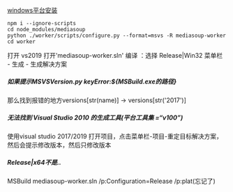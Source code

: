 
 [windows平台安装](https://mediasoup.discourse.group/t/mediasoup-unable-to-install-in-windows/551/4)
   
    npm i --ignore-scripts
    cd node_modules/mediasoup
    python ./worker/scripts/configure.py --format=msvs -R mediasoup-worker
    cd worker

打开 vs2019 打开'mediasoup-worker.sln' 编译 ：选择 Release|Win32 菜单栏 - 生成 - 生成解决方案

##### 如果提示MSVSVersion.py keyError:${MSBuild.exe的路径}
那么找到报错的地方versions[str(name)] -> versions[str('2017')]

##### 无法找到 Visual Studio 2010 的生成工具(平台工具集 =“v100”) 
使用visual studio  2017/2019 打开项目，点击菜单栏-项目-重定目标解决方案，然后会提示修改版本，然后只修改版本

##### Release|x64不是..
MSBuild mediasoup-worker.sln /p:Configuration=Release /p:plat(忘记了)

